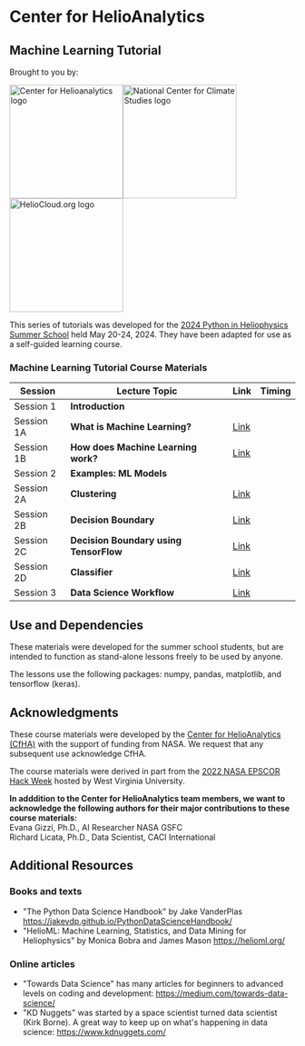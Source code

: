 #  Center for HelioAnalytics
## Machine Learning Tutorial

Brought to you by: 

<img src="images/cfha_logo.png" width="200" alt="Center for Helioanalytics logo"><img src="images/nccs_logo.png" width="200" alt="National Center for Climate Studies logo"><img src="images/heliocloud_logo.png" width="200" alt="HelioCloud.org logo">

This series of tutorials was developed for the <a href="https://heliopython.org/summer-school-24">2024 
Python in Heliophysics Summer School</a> held May 20-24, 2024.  They have been adapted for use as a self-guided learning course.  


### Machine Learning Tutorial Course Materials


| Session    | Lecture Topic                         |  Link    |  Timing    |
|------------|------------------------------------------------|------|---------|
| Session 1  | **Introduction**                               |      |  |
| Session 1A | **What is Machine Learning?**                  |  <a href="/CourseMaterials/Introduction.md">Link</a>   | 
| Session 1B | **How does Machine Learning work?**                 |  <a href="/CourseMaterials/models.md">Link</a>    |
| Session 2  | **Examples: ML Models**                           |      |        
| Session 2A | **Clustering** | <a href="/CourseMaterials/clustering_simple.ipynb">Link</a>   |  
| Session 2B | **Decision Boundary**                                           | <a href="/CourseMaterials/Boundary_simple.ipynb">Link</a>   |  
| Session 2C | **Decision Boundary using TensorFlow**                                              | <a href="/CourseMaterials/Boundary_TensorFlow.ipynb">Link</a>   |   
| Session 2D | **Classifier**                                              | <a href="/CourseMaterials/Classifier_example.ipynb">Link</a>   |  
| Session 3  | **Data Science Workflow**                           |  <a href="/CourseMaterials/Data_Science_Lifecycle.md">Link</a>  |   

##  Use and Dependencies
These materials were developed for the summer school students, but are intended to function as stand-alone lessons freely to be used by anyone.  

The lessons use the following packages:  numpy, pandas, matplotlib, and tensorflow (keras).  

##  Acknowledgments 
These course materials were developed by the <a href="https://helioanalytics.io"> Center for HelioAnalytics (CfHA)</a> with the support of funding from NASA. We request that any subsequent use acknowledge CfHA. 

The course materials were derived in part from the <a href="https://github.com/HelioAnalytics/EPSCOR_Hackweek/">2022 NASA EPSCOR Hack Week</a> hosted by West Virginia University. 

<B>In adddition to the Center for HelioAnalytics team members, we want to acknowledge the following authors for their major contributions to these course materials: </B> <BR>
Evana Gizzi, Ph.D., AI Researcher NASA GSFC</i><BR>
Richard Licata, Ph.D., Data Scientist, CACI International</i><BR>

## Additional Resources

### Books and texts 
- "The Python Data Science Handbook" by Jake VanderPlas https://jakevdp.github.io/PythonDataScienceHandbook/ 
- "HelioML: Machine Learning, Statistics, and Data Mining for Heliophysics" by Monica Bobra and James Mason https://helioml.org/

### Online articles 
- "Towards Data Science" has many articles for beginners to advanced levels on coding and development:  https://medium.com/towards-data-science/
- "KD Nuggets" was started by a space scientist turned data scientist (Kirk Borne). A great way to keep up on what's happening in data science:  https://www.kdnuggets.com/ 

